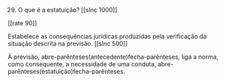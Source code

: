 29. O que é a estatuição?
[[slnc 1000]]

[[rate 90]]

Estabelece as consequências jurídicas produzidas pela verificação da situação descrita na previsão.
[[slnc 500]]

À previsão, abre-parênteses(antecedente)fecha-parênteses, liga a norma, como consequente, a necessidade de uma conduta, abre-parênteses(estatuição)fecha-parênteses.
